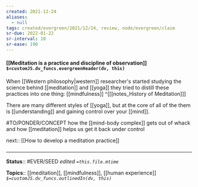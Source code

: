 ```yaml
---
created: 2021-12-24 
aliases:
  - null
tags: created/evergreen/2021/12/24, review, node/evergreen/claim
sr-due: 2022-01-22
sr-interval: 10
sr-ease: 190
---
```


#### [[Meditation is a practice and discipline of observation]] `$=customJS.dv_funcs.evergreenHeader(dv, this)`

When [[Western philosophy|western]] researcher's started studying the science behind [[meditation]] and [[yoga]] they tried to distill these practices into one thing:  [[mindfulness]]
^[[[notes_History of Meditation]]]

There are many different styles of [[yoga]], but at the core of all of the them is [[understanding]] and gaining control over your [[mind]]. 

#TO/PONDER/CONCEPT how the [[mind-body complex]] gets out of whack and how [[meditation]] helps us get it back under control

next:: [[How to develop a meditation practice]]

### <hr class="footnote"/>

**Status**:: #EVER/SEED
*edited `=this.file.mtime`*

**Topics**:: [[meditation]], [[mindfulness]], [[human experience]]
*`$=customJS.dv_funcs.outlinedIn(dv, this)`*


